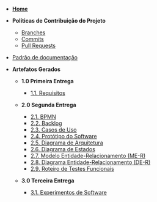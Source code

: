 <!--/_sidebar.md -->

- [**Home**](README.md)

- **Políticas de Contribuição do Projeto**
  - [Branches](Policies\Branches.md)
  - [Commits](Policies\Commits.md)
  - [Pull Requests](Policies\PullRequests.md)

- [Padrão de documentação](padrao.md)

- **Artefatos Gerados**

  - **1.0 Primeira Entrega**
    - [1.1. Requisitos](1.0.Entrega1/1.1.Requisitos.md)
    
  - **2.0 Segunda Entrega**
    - [2.1. BPMN](2.0.Entrega2/2.1.BPMN.md)
    - [2.2. Backlog](2.0.Entrega2/2.2.Backlog.md)
    - [2.3. Casos de Uso](2.0.Entrega2/2.3.CasosDeUso.md)
    - [2.4. Protótipo do Software](2.0.Entrega2/2.4.PrototipoSoftware.md)
    - [2.5. Diagrama de Arquitetura](2.0.Entrega2/2.5.DiagramaArquitetura.md)
    - [2.6. Diagrama de Estados](2.0.Entrega2/2.6.DiagramaEstados.md)
    - [2.7. Modelo Entidade-Relacionamento (ME-R)](2.0.Entrega2/2.7.ModeloEntidadeRelacionamento.md)
    - [2.8. Diagrama Entidade-Relacionamento (DE-R)](2.0.Entrega2/2.8.DiagramaEntidadeRelacionamento.md)
    - [2.9. Roteiro de Testes Funcionais](2.0.Entrega2/2.9.RoteiroTestesFuncionais.md)

  - **3.0 Terceira Entrega**
    - [3.1. Experimentos de Software](3.0.Entrega3/3.1.ExperimentosDeSoftware.md)
